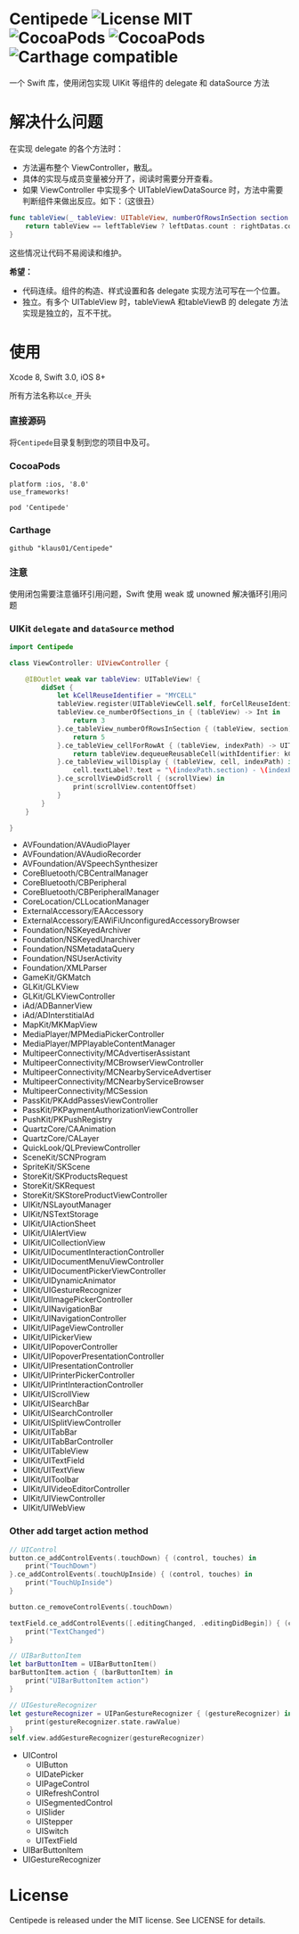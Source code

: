 # Centipede ![License MIT](https://img.shields.io/badge/license-MIT-green.svg?style=flat) ![CocoaPods](https://img.shields.io/cocoapods/v/Centipede.svg?style=flat) ![CocoaPods](http://img.shields.io/cocoapods/p/Centipede.svg?style=flat) ![Carthage compatible](https://img.shields.io/badge/Carthage-compatible-4BC51D.svg?style=flat)

一个 Swift 库，使用闭包实现 UIKit 等组件的 delegate 和 dataSource 方法

# 解决什么问题
在实现 delegate 的各个方法时：

- 方法遍布整个 ViewController，散乱。
- 具体的实现与成员变量被分开了，阅读时需要分开查看。
- 如果 ViewController 中实现多个 UITableViewDataSource 时，方法中需要判断组件来做出反应。如下：（这很丑）

```swift
func tableView(_ tableView: UITableView, numberOfRowsInSection section: Int) -> Int {
    return tableView == leftTableView ? leftDatas.count : rightDatas.count
}
```

这些情况让代码不易阅读和维护。

**希望：**

- 代码连续。组件的构造、样式设置和各 delegate 实现方法可写在一个位置。
- 独立。有多个 UITableView 时，tableViewA 和tableViewB 的 delegate 方法实现是独立的，互不干扰。

# 使用

Xcode 8, Swift 3.0, iOS 8+

所有方法名称以`ce_`开头

### 直接源码

将`Centipede`目录复制到您的项目中及可。

### CocoaPods

```
platform :ios, '8.0'
use_frameworks!

pod 'Centipede'
```

### Carthage

```
github "klaus01/Centipede"
```

### 注意

使用闭包需要注意循环引用问题，Swift 使用 weak 或 unowned 解决循环引用问题

### UIKit `delegate` and `dataSource` method

```swift
import Centipede

class ViewController: UIViewController {

    @IBOutlet weak var tableView: UITableView! {
        didSet {
            let kCellReuseIdentifier = "MYCELL"
            tableView.register(UITableViewCell.self, forCellReuseIdentifier: kCellReuseIdentifier)
            tableView.ce_numberOfSections_in { (tableView) -> Int in
                return 3
            }.ce_tableView_numberOfRowsInSection { (tableView, section) -> Int in
                return 5
            }.ce_tableView_cellForRowAt { (tableView, indexPath) -> UITableViewCell in
                return tableView.dequeueReusableCell(withIdentifier: kCellReuseIdentifier, for: indexPath)
            }.ce_tableView_willDisplay { (tableView, cell, indexPath) in
                cell.textLabel?.text = "\(indexPath.section) - \(indexPath.row)"
            }.ce_scrollViewDidScroll { (scrollView) in
                print(scrollView.contentOffset)
            }
        }
    }

}
```

- AVFoundation/AVAudioPlayer
- AVFoundation/AVAudioRecorder
- AVFoundation/AVSpeechSynthesizer
- CoreBluetooth/CBCentralManager
- CoreBluetooth/CBPeripheral
- CoreBluetooth/CBPeripheralManager
- CoreLocation/CLLocationManager
- ExternalAccessory/EAAccessory
- ExternalAccessory/EAWiFiUnconfiguredAccessoryBrowser
- Foundation/NSKeyedArchiver
- Foundation/NSKeyedUnarchiver
- Foundation/NSMetadataQuery
- Foundation/NSUserActivity
- Foundation/XMLParser
- GameKit/GKMatch
- GLKit/GLKView
- GLKit/GLKViewController
- iAd/ADBannerView
- iAd/ADInterstitialAd
- MapKit/MKMapView
- MediaPlayer/MPMediaPickerController
- MediaPlayer/MPPlayableContentManager
- MultipeerConnectivity/MCAdvertiserAssistant
- MultipeerConnectivity/MCBrowserViewController
- MultipeerConnectivity/MCNearbyServiceAdvertiser
- MultipeerConnectivity/MCNearbyServiceBrowser
- MultipeerConnectivity/MCSession
- PassKit/PKAddPassesViewController
- PassKit/PKPaymentAuthorizationViewController
- PushKit/PKPushRegistry
- QuartzCore/CAAnimation
- QuartzCore/CALayer
- QuickLook/QLPreviewController
- SceneKit/SCNProgram
- SpriteKit/SKScene
- StoreKit/SKProductsRequest
- StoreKit/SKRequest
- StoreKit/SKStoreProductViewController
- UIKit/NSLayoutManager
- UIKit/NSTextStorage
- UIKit/UIActionSheet
- UIKit/UIAlertView
- UIKit/UICollectionView
- UIKit/UIDocumentInteractionController
- UIKit/UIDocumentMenuViewController
- UIKit/UIDocumentPickerViewController
- UIKit/UIDynamicAnimator
- UIKit/UIGestureRecognizer
- UIKit/UIImagePickerController
- UIKit/UINavigationBar
- UIKit/UINavigationController
- UIKit/UIPageViewController
- UIKit/UIPickerView
- UIKit/UIPopoverController
- UIKit/UIPopoverPresentationController
- UIKit/UIPresentationController
- UIKit/UIPrinterPickerController
- UIKit/UIPrintInteractionController
- UIKit/UIScrollView
- UIKit/UISearchBar
- UIKit/UISearchController
- UIKit/UISplitViewController
- UIKit/UITabBar
- UIKit/UITabBarController
- UIKit/UITableView
- UIKit/UITextField
- UIKit/UITextView
- UIKit/UIToolbar
- UIKit/UIVideoEditorController
- UIKit/UIViewController
- UIKit/UIWebView

### Other add target action method

```swift
// UIControl
button.ce_addControlEvents(.touchDown) { (control, touches) in
    print("TouchDown")
}.ce_addControlEvents(.touchUpInside) { (control, touches) in
    print("TouchUpInside")
}

button.ce_removeControlEvents(.touchDown)

textField.ce_addControlEvents([.editingChanged, .editingDidBegin]) { (control, touches) in
    print("TextChanged")
}

// UIBarButtonItem
let barButtonItem = UIBarButtonItem()
barButtonItem.action { (barButtonItem) in
    print("UIBarButtonItem action")
}

// UIGestureRecognizer
let gestureRecognizer = UIPanGestureRecognizer { (gestureRecognizer) in
    print(gestureRecognizer.state.rawValue)
}
self.view.addGestureRecognizer(gestureRecognizer)
```

- UIControl
    - UIButton
    - UIDatePicker
    - UIPageControl
    - UIRefreshControl
    - UISegmentedControl
    - UISlider
    - UIStepper
    - UISwitch
    - UITextField
- UIBarButtonItem
- UIGestureRecognizer

# License

Centipede is released under the MIT license. See LICENSE for details.


